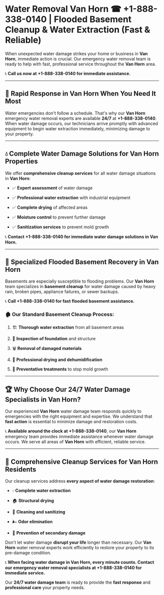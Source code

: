 # Water Removal Van Horn ☎ +1-888-338-0140 | Flooded Basement Cleanup & Water Extraction (Fast & Reliable)

When unexpected water damage strikes your home or business in **Van Horn**, immediate action is crucial. Our emergency water removal team is ready to help with fast, professional service throughout the **Van Horn** area. 

📞 **Call us now at +1-888-338-0140 for immediate assistance.**
---
## 🚀 Rapid Response in Van Horn When You Need It Most
Water emergencies don't follow a schedule. That's why our **Van Horn** emergency water removal experts are available **24/7** at **+1-888-338-0140**. When water damage occurs, our technicians arrive promptly with advanced equipment to begin water extraction immediately, minimizing damage to your property.
---
## 💧 Complete Water Damage Solutions for Van Horn Properties
We offer **comprehensive cleanup services** for all water damage situations in **Van Horn**:
- ✅ **Expert assessment** of water damage  
- ✅ **Professional water extraction** with industrial equipment  
- ✅ **Complete drying** of affected areas  
- ✅ **Moisture control** to prevent further damage  
- ✅ **Sanitization services** to prevent mold growth  
📞 **Contact +1-888-338-0140 for immediate water damage solutions in Van Horn.**
---
## 🌊 Specialized Flooded Basement Recovery in Van Horn
Basements are especially susceptible to flooding problems. Our **Van Horn** team specializes in **basement cleanup** for water damage caused by heavy rain, broken pipes, appliance failures, or sewer backups. 
📞 **Call +1-888-338-0140 for fast flooded basement assistance.**
### 🏚️ Our Standard Basement Cleanup Process:
1. 🏗️ **Thorough water extraction** from all basement areas  
2. 🔎 **Inspection of foundation** and structure  
3. 🗑️ **Removal of damaged materials**  
4. 💨 **Professional drying and dehumidification**  
5. 🚫 **Preventative treatments** to stop mold growth  
---
## 🏆 Why Choose Our 24/7 Water Damage Specialists in Van Horn?
Our experienced **Van Horn** water damage team responds quickly to emergencies with the right equipment and expertise. We understand that **fast action** is essential to minimize damage and restoration costs.
📞 **Available around the clock at +1-888-338-0140**, our **Van Horn** emergency team provides immediate assistance whenever water damage occurs. We serve all areas of **Van Horn** with efficient, reliable service.
---
## 🧹 Comprehensive Cleanup Services for Van Horn Residents
Our cleanup services address **every aspect of water damage restoration**:
- 💧 **Complete water extraction**  
- 🏠 **Structural drying**  
- 🧼 **Cleaning and sanitizing**  
- 🌬️ **Odor elimination**  
- 🚫 **Prevention of secondary damage**  
Don't let water damage **disrupt your life** longer than necessary. Our **Van Horn** water removal experts work efficiently to restore your property to its pre-damage condition.
📞 **When facing water damage in Van Horn, every minute counts. Contact our emergency water removal specialists at +1-888-338-0140 for immediate service.**
Our **24/7 water damage team** is ready to provide the **fast response** and **professional care** your property needs.
